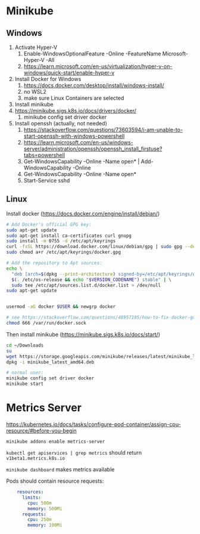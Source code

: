 # Minikube


## Windows
1. Activate Hyper-V
   1. Enable-WindowsOptionalFeature -Online -FeatureName Microsoft-Hyper-V -All
   2. https://learn.microsoft.com/en-us/virtualization/hyper-v-on-windows/quick-start/enable-hyper-v
2. Install Docker for Windows
   1. https://docs.docker.com/desktop/install/windows-install/
   2. no WSL2
   3. make sure Linux Containers are selected
3. Install minikube
4. https://minikube.sigs.k8s.io/docs/drivers/docker/
   1. minikube config set driver docker
5. Install openssh (actually, not needed)
   1. https://stackoverflow.com/questions/73603594/i-am-unable-to-start-openssh-with-windows-powershell
   2. https://learn.microsoft.com/en-us/windows-server/administration/openssh/openssh_install_firstuse?tabs=powershell
   3. Get-WindowsCapability -Online -Name open* | Add-WindowsCapability -Online
   4. Get-WindowsCapability -Online -Name open*
   5. Start-Service sshd


## Linux


Install docker (https://docs.docker.com/engine/install/debian/)
```bash
# Add Docker's official GPG key:
sudo apt-get update
sudo apt-get install ca-certificates curl gnupg
sudo install -m 0755 -d /etc/apt/keyrings
curl -fsSL https://download.docker.com/linux/debian/gpg | sudo gpg --dearmor -o /etc/apt/keyrings/docker.gpg
sudo chmod a+r /etc/apt/keyrings/docker.gpg

# Add the repository to Apt sources:
echo \
  "deb [arch=$(dpkg --print-architecture) signed-by=/etc/apt/keyrings/docker.gpg] https://download.docker.com/linux/debian \
  $(. /etc/os-release && echo "$VERSION_CODENAME") stable" | \
  sudo tee /etc/apt/sources.list.d/docker.list > /dev/null
sudo apt-get update


usermod -aG docker $USER && newgrp docker

# see https://stackoverflow.com/questions/48957195/how-to-fix-docker-got-permission-denied-issue/51362528#51362528
chmod 666 /var/run/docker.sock
```

Then install minikube (https://minikube.sigs.k8s.io/docs/start/)
```bash
cd ~/Downloads
su
wget https://storage.googleapis.com/minikube/releases/latest/minikube_latest_amd64.deb
dpkg -i minikube_latest_amd64.deb

# normal user:
minikube config set driver docker
minikube start
```

# Metrics Server
https://kubernetes.io/docs/tasks/configure-pod-container/assign-cpu-resource/#before-you-begin

`minikube addons enable metrics-server`

`kubectl get apiservices | grep metrics` should return  `v1beta1.metrics.k8s.io`


`minikube dashboard` makes metrics available



Pods should contain resource requests:
```yaml
    resources:
      limits:
        cpu: 500m
        memory: 500Mi
      requests:
        cpu: 250m
        memory: 100Mi
```